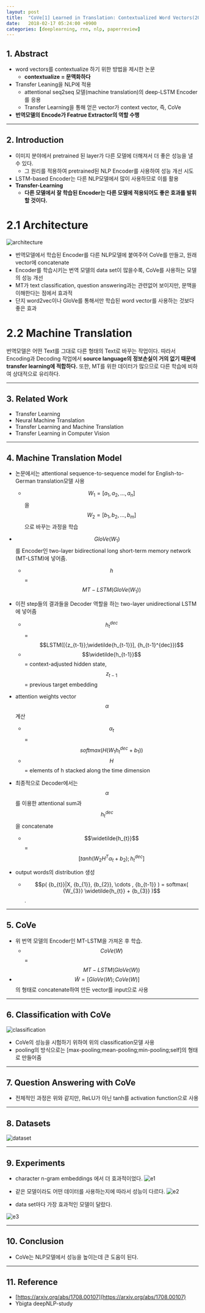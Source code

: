 ```yaml
---
layout: post
title:  "CoVe[1] Learned in Translation: Contextualized Word Vectors(2017) - Review"
date:   2018-02-17 05:24:00 +0900
categories: [deeplearning, rnn, nlp, paperreview]
---
```


## 1. Abstract
- word vectors를 contextualize 하기 위한 방법을 제시한 논문
    - **contextualize = 문맥화하다**
- Transfer Leaning을 NLP에 적용
    - attentional seq2seq 모델(machine translation)의 deep-LSTM Encoder를 응용
    - Transfer Learning을 통해 얻은 vector가 context vector, 즉, CoVe
- **번역모델의 Encode가 Featrue Extractor의 역할 수행**

-----

## 2. Introduction
- 이미지 분야에서 pretrained 된 layer가 다른 모델에 더해져서 더 좋은 성능을 낼 수 있다.
    - 그 원리를 적용하여 pretrained된 NLP Encoder를 사용하여 성능 개선 시도
- LSTM-based Encoder는 다른 NLP모델에서 많이 사용하므로 이를 활용
- **Transfer-Learning**
    - **다른 모델에서 잘 학습된 Encoder는 다른 모델에 적용되어도 좋은 효과를 발휘할 것이다.**


# 2.1 Architecture
![architecture](https://files.slack.com/files-pri/T1J7SCHU7-F95FQ9EBC/1.png?pub_secret=cda280ac4b)
- 번역모델에서 학습된 Encoder를 다른 NLP모델에 붙여주어 CoVe를 만들고, 원래 vector에 concatenate
- Encoder를 학습시키는 번역 모델의 data set이 많을수록, CoVe를 사용하는 모델의 성능 개선
- MT가 text classification, question answering과는 관련없어 보이지만, 문맥을 이해한다는 점에서 효과적
- 단지 word2vec이나 GloVe를 통해서만 학습된 word vector를 사용하는 것보다 좋은 효과

# 2.2 Machine Translation
번역모델은 어떤 Text를 그대로 다른 형태의 Text로 바꾸는 작업이다. 따라서 Encoding과 Decoding 작업에서 **source language의 정보손실이 거의 없기 때문에 transfer learning에 적합하다.** 또한, MT를 위한 데이터가 많으므로 다른 학습에 비하여 상대적으로 유리하다.

-----

## 3. Related Work
- Transfer Learning
- Neural Machine Translation
- Transfer Learning and Machine Translation
- Transfer Learning in Computer Vision

-----

## 4. Machine Translation Model
- 논문에서는 attentional sequence-to-sequence model for English-to-German translation모델 사용
    - $${W_{1}} = [{a_{1}}, {a_{2}}, ..., {a_{n}}]$$을 $${W_{2}} = [{b_{1}}, {b_{2}}, ..., {b_{m}}]$$으로 바꾸는 과정을 학습

- $$GloVe({W_{1}})$$를 Encoder인 two-layer bidirectional long short-term memory network (MT-LSTM)에 넣어줌.
    - $$h$$ = $$MT-LSTM(GloVe({W_{1}}))$$

- 이전 step들의 결과들을 Decoder 역할을 하는 two-layer unidirectional LSTM에 넣어줌
    - $${h_{t}^{dec}}$$ = $$LSTM([{z_{t-1}};\widetilde{h_{t-1}}], {h_{t-1}^{dec}})$$
    - $$\widetilde{h_{t-1}}$$ = context-adjusted hidden state, $${z_{t-1}}$$ = previous target embedding
  
- attention weights vector $$\alpha$$ 계산
    - $${\alpha_{t}}$$ = $$softmax(H({W_{1}}{h_{t}^{dec}} + {b_{1}}))$$
    - $$H$$ = elements of h stacked along the time dimension

- 최종적으로 Decoder에서는 $$\alpha$$를 이용한 attentional sum과 $${h_{t}^{dec}}$$을 concatenate
    - $$\widetilde{h_{t}}$$ = $$[tanh({W_{2}}{H^{T}}{\alpha_{t}} + {b_{2}});{h_{t}^{dec}}]$$

- output words의 distribution 생성
    - $$p( {b_{t}}|X, {b_{1}}, {b_{2}}, \cdots , {b_{t-1}} ) = softmax( {W_{3}} \widetilde{h_{t}} + {b_{3}} )$$ .

-----

## 5. CoVe
- 위 번역 모델의 Encoder인 MT-LSTM을 가져온 후 학습.
    - $$CoVe(W)$$ = $$MT-LSTM(GloVe(W))$$
- $$\widetilde{W} = [GloVe(W);CoVe(W)]$$의 형태로 concatenate하여 만든 vector를 input으로 사용

-----
  
## 6. Classification with CoVe
![classification](https://files.slack.com/files-pri/T1J7SCHU7-F95EB7L1Z/classification.png?pub_secret=2a34d1153c)
- CoVe의 성능을 시험하기 위하여 위의 classification모델 사용
- pooling의 방식으로는 [max-pooling;mean-pooling;min-pooling;self]의 형태로 만들어줌

-----

## 7. Question Answering with CoVe
- 전체적인 과정은 위와 같지만, ReLU가 아닌 tanh를 activation function으로 사용

-----

## 8. Datasets
![dataset](https://files.slack.com/files-pri/T1J7SCHU7-F95LRMGG5/dataset.png?pub_secret=e96345b6ef)

-----

## 9. Experiments
- character n-gram embeddings 에서 더 효과적이었다.
![e1](https://files.slack.com/files-pri/T1J7SCHU7-F95GSUDHA/e1.png?pub_secret=0b895763a0)

- 같은 모델이라도 어떤 데이터를 사용하는지에 따라서 성능이 다르다.
![e2](https://files.slack.com/files-pri/T1J7SCHU7-F95HB30QJ/e2.png?pub_secret=f1b900de06)
- data set마다 가장 효과적인 모델이 달랐다.

![e3](https://files.slack.com/files-pri/T1J7SCHU7-F96D0D04E/e3.png?pub_secret=f57fd72d63)

-----

## 10. Conclusion
- CoVe는 NLP모델에서 성능을 높이는데 큰 도움이 된다.

-----

## 11. Reference
- [https://arxiv.org/abs/1708.00107](https://arxiv.org/abs/1708.00107)
- Ybigta deepNLP-study
